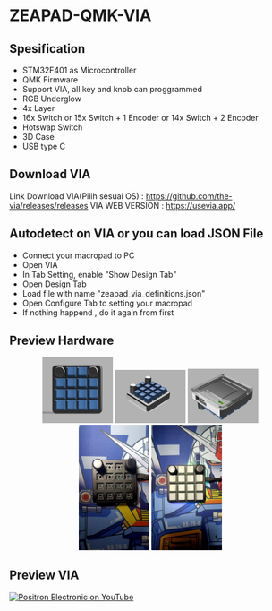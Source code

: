 # ZEAPAD-QMK-VIA

## Spesification
- STM32F401 as Microcontroller
- QMK Firmware
- Support VIA, all key and knob can proggrammed
- RGB Underglow
- 4x Layer 
- 16x Switch or 15x Switch + 1 Encoder or 14x Switch + 2 Encoder
- Hotswap Switch
- 3D Case 
- USB type C

## Download VIA
Link Download VIA(Pilih sesuai OS) : https://github.com/the-via/releases/releases
VIA WEB VERSION : https://usevia.app/

## Autodetect on VIA or you can load JSON File
- Connect your macropad to PC
- Open VIA
- In Tab Setting, enable "Show Design Tab"
- Open Design Tab
- Load file with name "zeapad_via_definitions.json" 
- Open Configure Tab to setting your macropad
- If nothing happend , do it again from first

## Preview Hardware
<p align="center">
  
  <img src="DOC/HARDWARE/3.png" width="25%" height="25%">
  <img src="DOC/HARDWARE/2.png" width="25%" height="25%">
  <img src="DOC/HARDWARE/1.png" width="25%" height="25%">
  <img src="DOC/HARDWARE/4.jpeg" width="25%" height="25%">
  <img src="DOC/HARDWARE/5.jpeg" width="25%" height="25%">
</p>

## Preview VIA
[![Positron Electronic on YouTube](http://img.youtube.com/vi/qvMjg3LCvkY/0.jpg)](http://www.youtube.com/watch?v=qvMjg3LCvkY "zeapad stm32")
